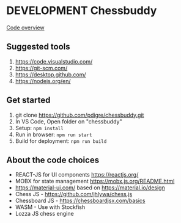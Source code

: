 # DEVELOPMENT Chessbuddy

[Code overview](overview.md)

## Suggested tools

1. https://code.visualstudio.com/
2. https://git-scm.com/
3. https://desktop.github.com/
4. https://nodejs.org/en/

## Get started

1. git clone https://github.com/pdigre/chessbuddy.git
2. In VS Code, Open folder on "chessbuddy"
3. Setup: `npm install`
4. Run in browser: `npm run start`
5. Build for deployment: `npm run build`

## About the code choices
* REACT-JS for UI components https://reactjs.org/
* MOBX for state management https://mobx.js.org/README.html
* https://material-ui.com/ based on https://material.io/design
* Chess JS - https://github.com/jhlywa/chess.js
* Chessboard JS - https://chessboardjsx.com/basics
* WASM - Use with Stockfish
* Lozza JS chess engine


